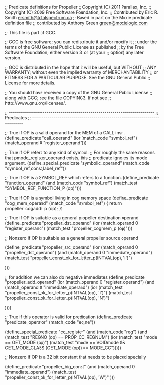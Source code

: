 ;; Predicate definitions for Propeller
;; Copyright (C) 2011 Parallax, Inc.
;; Copyright (C) 2009 Free Software Foundation, Inc.
;; Contributed by Eric R. Smith <ersmith@totalspectrum.ca>
;; Based in part on the Moxie predicate definition file
;; contributed by Anthony Green <green@moxielogic.com>

;; This file is part of GCC.

;; GCC is free software; you can redistribute it and/or modify it
;; under the terms of the GNU General Public License as published
;; by the Free Software Foundation; either version 3, or (at your
;; option) any later version.

;; GCC is distributed in the hope that it will be useful, but WITHOUT
;; ANY WARRANTY; without even the implied warranty of MERCHANTABILITY
;; or FITNESS FOR A PARTICULAR PURPOSE.  See the GNU General Public
;; License for more details.

;; You should have received a copy of the GNU General Public License
;; along with GCC; see the file COPYING3.  If not see
;; <http://www.gnu.org/licenses/>.

;; -------------------------------------------------------------------------
;; Predicates
;; -------------------------------------------------------------------------

;; True if OP is a valid operand for the MEM of a CALL insn.
(define_predicate "call_operand"
  (ior (match_code "symbol_ref")
       (match_operand 0 "register_operand")))

;; True if OP refers to any kind of symbol.
;; For roughly the same reasons that pmode_register_operand exists, this
;; predicate ignores its mode argument.
(define_special_predicate "symbolic_operand" 
   (match_code "symbol_ref,const,label_ref"))

;; True if OP is a SYMBOL_REF which refers to a function.
(define_predicate "function_operand"
  (and (match_code "symbol_ref")
       (match_test "SYMBOL_REF_FUNCTION_P (op)")))

;; True if OP is a symbol living in cog memory space
(define_predicate "cog_mem_operand"
  (match_code "symbol_ref")
{
  return propeller_cogaddr_p (op);
})

;; True if OP is suitable as a general propeller destination operand
(define_predicate "propeller_dst_operand"
  (ior (match_operand 0 "register_operand")
       (match_test "propeller_cogmem_p (op)")))


;; Nonzero if OP is suitable as a general propeller source operand

(define_predicate "propeller_src_operand"
  (ior (match_operand 0 "propeller_dst_operand")
       (and (match_operand 0 "immediate_operand")
            (match_test "propeller_const_ok_for_letter_p(INTVAL(op), 'I')")

)))

;; for addition we can also do negative immediates
(define_predicate "propeller_add_operand"
  (ior (match_operand 0 "register_operand")
       (and (match_operand 0 "immediate_operand")
            (ior
	        (match_test "propeller_const_ok_for_letter_p(INTVAL(op), 'I')")
	        (match_test "propeller_const_ok_for_letter_p(INTVAL(op), 'N')")

))))

;; True if this operator is valid for predication
(define_predicate "predicate_operator"
  (match_code "eq,ne"))

(define_special_predicate "cc_register"
  (and (match_code "reg")
       (and (match_test "REGNO (op) == PROP_CC_REGNUM")
	    (ior (match_test "mode == GET_MODE (op)")
		 (match_test "mode == VOIDmode && GET_MODE_CLASS (GET_MODE (op)) == MODE_CC")))))

;; Nonzero if OP is a 32 bit constant that needs to be placed specially

(define_predicate "propeller_big_const"
  (and (match_operand 0 "immediate_operand")
       (match_test "propeller_const_ok_for_letter_p(INTVAL(op), 'W')"
)))
